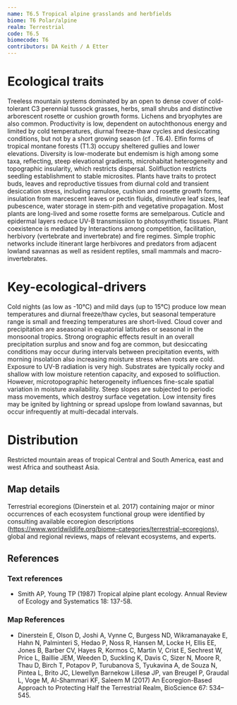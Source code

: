 ```yaml
---
name: ﻿T6.5 Tropical alpine grasslands and herbfields
biome: T6 Polar/alpine
realm: Terrestrial
code: T6.5
biomecode: T6
contributors: DA Keith / A Etter
---
```


# Ecological traits


Treeless mountain systems dominated by an open to dense cover of cold-tolerant C3 perennial tussock grasses, herbs, small shrubs and distinctive arborescent rosette or cushion growth forms.  Lichens and bryophytes are also common. Productivity is low, dependent on autochthonous energy and limited by cold temperatures, diurnal freeze-thaw cycles and desiccating conditions, but not by a short growing season (cf . T6.4). Elfin forms of tropical montane forests (T1.3) occupy sheltered gullies and lower elevations. Diversity is low-moderate but endemism is high among some taxa, reflecting, steep elevational gradients, microhabitat heterogeneity and topographic insularity, which restricts dispersal. Solifluction restricts seedling establishment to stable microsites. Plants have traits to protect buds, leaves and reproductive tissues from diurnal cold and transient desiccation stress, including ramulose, cushion and rosette growth forms, insulation from marcescent leaves or pectin fluids, diminutive leaf sizes, leaf pubescence, water storage in stem-pith and vegetative propagation. Most plants are long-lived and some rosette forms are semelparous. Cuticle and epidermal layers reduce UV-B transmissiion to photosynthetic tissues. Plant coexistence is mediated by Interactions among competition, facilitation, herbivory (vertebrate and invertebrate) and fire regimes. Simple trophic networks include itinerant large herbivores and predators from adjacent lowland savannas as well as resident reptiles, small mammals and macro-invertebrates.


# Key-ecological-drivers


Cold nights (as low as -10°C) and mild days (up to 15°C) produce low mean temperatures and diurnal freeze/thaw cycles, but seasonal temperature range is small and freezing temperatures are short-lived. Cloud cover and precipitation are aseasonal in equatorial latitudes or seasonal in the monsoonal tropics. Strong orographic effects result in an overall precipitation surplus and snow and fog are common, but desiccating conditions may occur during intervals between precipitation events, with morning insolation also increasing moisture stress when roots are cold. Exposure to UV-B radiation is very high. Substrates are typically rocky and shallow with low moisture retention capacity, and exposed to solifluction. However, microtopographic heterogeneity influences fine-scale spatial variation in moisture availability. Steep slopes are subjected to periodic mass movements, which destroy surface vegetation. Low intensity fires may be ignited by lightning or spread upslope from lowland savannas, but occur infrequently at multi-decadal intervals.


# Distribution


Restricted mountain areas of tropical Central and South America, east and west Africa and southeast Asia.


## Map details

Terrestrial ecoregions (Dinerstein et al. 2017) containing major or minor occurrences of each ecosystem functional group were identified by consulting available ecoregion descriptions (https://www.worldwildlife.org/biome-categories/terrestrial-ecoregions), global and regional reviews, maps of relevant ecosystems, and experts.

## References
### Text references
*    Smith AP, Young TP (1987) Tropical alpine plant ecology.  Annual Review of Ecology and Systematics 18: 137-58.
### Map References
* Dinerstein E, Olson D, Joshi A, Vynne C, Burgess ND, Wikramanayake E, Hahn N, Palminteri S, Hedao P, Noss R, Hansen M, Locke H, Ellis EE, Jones B, Barber CV, Hayes R, Kormos C, Martin V, Crist E, Sechrest W, Price L, Baillie JEM, Weeden D, Suckling K, Davis C, Sizer N, Moore R, Thau D, Birch T, Potapov P, Turubanova S, Tyukavina A, de Souza N, Pintea L, Brito JC, Llewellyn Barnekow Lillesø JP, van Breugel P, Graudal L, Voge M, Al-Shammari KF, Saleem M (2017) An Ecoregion-Based Approach to Protecting Half the Terrestrial Realm, BioScience 67: 534–545.

